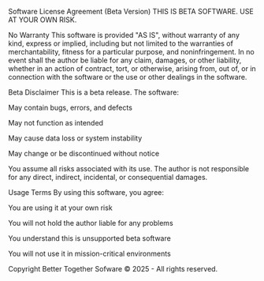 Software License Agreement (Beta Version)
THIS IS BETA SOFTWARE. USE AT YOUR OWN RISK.

No Warranty
This software is provided "AS IS", without warranty of any kind, express or implied, including but not limited to the warranties of merchantability, fitness for a particular purpose, and noninfringement. In no event shall the author be liable for any claim, damages, or other liability, whether in an action of contract, tort, or otherwise, arising from, out of, or in connection with the software or the use or other dealings in the software.

Beta Disclaimer
This is a beta release. The software:

May contain bugs, errors, and defects

May not function as intended

May cause data loss or system instability

May change or be discontinued without notice

You assume all risks associated with its use. The author is not responsible for any direct, indirect, incidental, or consequential damages.

Usage Terms
By using this software, you agree:

You are using it at your own risk

You will not hold the author liable for any problems

You understand this is unsupported beta software

You will not use it in mission-critical environments

Copyright
Better Together Sofware © 2025 - All rights reserved.
